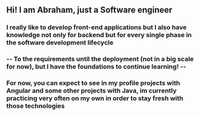 ## Hi! I am Abraham, just a Software engineer
### I really like to develop front-end applications but I also have knowledge not only for backend but for every single phase in the software development lifecycle
### -- To the requirements until the deployment (not in a big scale for now), but I have the foundations to continue learning! --
### For now, you can expect to see in my profile projects with Angular and some other projects with Java, im currently practicing very often on my own in order to stay fresh with those technologies

<!--
**AbrahamGM1/AbrahamGM1** is a ✨ _special_ ✨ repository because its `README.md` (this file) appears on your GitHub profile.

Here are some ideas to get you started:

- 🔭 I’m currently working on ...
- 🌱 I’m currently learning ...
- 👯 I’m looking to collaborate on ...
- 🤔 I’m looking for help with ...
- 💬 Ask me about ...
- 📫 How to reach me: ...
- 😄 Pronouns: ...
- ⚡ Fun fact: ...
-->
